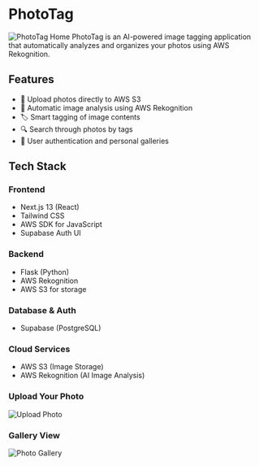 # PhotoTag

![PhotoTag Home](https://github.com/user-attachments/assets/a350471b-a8ed-4cd9-9928-eb741824b20d)
PhotoTag is an AI-powered image tagging application that automatically analyzes and organizes your photos using AWS Rekognition.

## Features

- 📸 Upload photos directly to AWS S3
- 🤖 Automatic image analysis using AWS Rekognition
- 🏷️ Smart tagging of image contents
- 🔍 Search through photos by tags
- 👤 User authentication and personal galleries

## Tech Stack

### Frontend
- Next.js 13 (React)
- Tailwind CSS
- AWS SDK for JavaScript
- Supabase Auth UI

### Backend
- Flask (Python)
- AWS Rekognition
- AWS S3 for storage

### Database & Auth
- Supabase (PostgreSQL)

### Cloud Services
- AWS S3 (Image Storage)
- AWS Rekognition (AI Image Analysis)

### Upload Your Photo
![Upload Photo](https://github.com/user-attachments/assets/5cfeb58b-02b0-4025-8a7e-66cd1f7d9c88)

### Gallery View
![Photo Gallery](https://github.com/user-attachments/assets/67f3bc77-0838-4903-a81b-46acc1206893)

